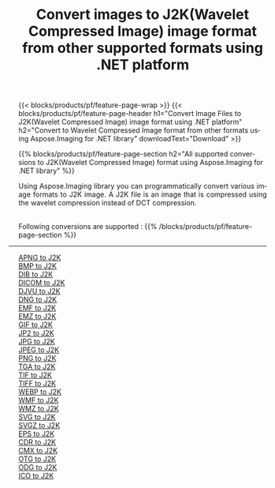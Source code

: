 ﻿---
title: Convert images to J2K(Wavelet Compressed Image) image format from other supported formats using .NET platform 
weight: 3920
url: /net/conversion/to/j2k 
lang: en
langdirlevel: 2
locales: zh-hans,ja,it,ru,de,es,fr,nl,id,lt,pl,pt,vi,tr,ko,zh-hant,ar,hi,th,sv,cs,uk,he
description: Using Aspose.Imaging for .NET library it is easy to convert to J2K(Wavelet Compressed Image) from other supported image formats
---

{{< blocks/products/pf/feature-page-wrap >}}
{{< blocks/products/pf/feature-page-header h1="Convert Image Files to J2K(Wavelet Compressed Image) image format using .NET platform" h2="Convert to Wavelet Compressed Image format from other formats using Aspose.Imaging for .NET library" downloadText="Download" >}}


{{% blocks/products/pf/feature-page-section  h2="All supported conversions to J2K(Wavelet Compressed Image) format using Aspose.Imaging for .NET library" %}}
<p align=justify>Using Aspose.Imaging library you can programmatically convert various image formats to J2K image. A J2K file is an image that is compressed using the wavelet compression instead of DCT compression.</p>
<br/>
Following conversions are supported :
{{% /blocks/products/pf/feature-page-section %}}
<div class="container-fluid productfamilypage bg-gray">
    <div class="convertypes bg-gray agp-content section">
        <div class="container">
		<hr style="margin-left:-20px;"/>
		<div class="row other-converters">
		    <div class='col-md-2 other-converter remove-lp remove-rp'><a href="/imaging/net/conversion/apng-to-j2k" >APNG to J2K</a></div>
<div class='col-md-2 other-converter remove-lp remove-rp'><a href="/imaging/net/conversion/bmp-to-j2k" >BMP to J2K</a></div>
<div class='col-md-2 other-converter remove-lp remove-rp'><a href="/imaging/net/conversion/dib-to-j2k" >DIB to J2K</a></div>
<div class='col-md-2 other-converter remove-lp remove-rp'><a href="/imaging/net/conversion/dicom-to-j2k" >DICOM to J2K</a></div>
<div class='col-md-2 other-converter remove-lp remove-rp'><a href="/imaging/net/conversion/djvu-to-j2k" >DJVU to J2K</a></div>
<div class='col-md-2 other-converter remove-lp remove-rp'><a href="/imaging/net/conversion/dng-to-j2k" >DNG to J2K</a></div>
<div class='col-md-2 other-converter remove-lp remove-rp'><a href="/imaging/net/conversion/emf-to-j2k" >EMF to J2K</a></div>
<div class='col-md-2 other-converter remove-lp remove-rp'><a href="/imaging/net/conversion/emz-to-j2k" >EMZ to J2K</a></div>
<div class='col-md-2 other-converter remove-lp remove-rp'><a href="/imaging/net/conversion/gif-to-j2k" >GIF to J2K</a></div>
<div class='col-md-2 other-converter remove-lp remove-rp'><a href="/imaging/net/conversion/jp2-to-j2k" >JP2 to J2K</a></div>
<div class='col-md-2 other-converter remove-lp remove-rp'><a href="/imaging/net/conversion/jpg-to-j2k" >JPG to J2K</a></div>
<div class='col-md-2 other-converter remove-lp remove-rp'><a href="/imaging/net/conversion/jpeg-to-j2k" >JPEG to J2K</a></div>
<div class='col-md-2 other-converter remove-lp remove-rp'><a href="/imaging/net/conversion/png-to-j2k" >PNG to J2K</a></div>
<div class='col-md-2 other-converter remove-lp remove-rp'><a href="/imaging/net/conversion/tga-to-j2k" >TGA to J2K</a></div>
<div class='col-md-2 other-converter remove-lp remove-rp'><a href="/imaging/net/conversion/tif-to-j2k" >TIF to J2K</a></div>
<div class='col-md-2 other-converter remove-lp remove-rp'><a href="/imaging/net/conversion/tiff-to-j2k" >TIFF to J2K</a></div>
<div class='col-md-2 other-converter remove-lp remove-rp'><a href="/imaging/net/conversion/webp-to-j2k" >WEBP to J2K</a></div>
<div class='col-md-2 other-converter remove-lp remove-rp'><a href="/imaging/net/conversion/wmf-to-j2k" >WMF to J2K</a></div>
<div class='col-md-2 other-converter remove-lp remove-rp'><a href="/imaging/net/conversion/wmz-to-j2k" >WMZ to J2K</a></div>
<div class='col-md-2 other-converter remove-lp remove-rp'><a href="/imaging/net/conversion/svg-to-j2k" >SVG to J2K</a></div>
<div class='col-md-2 other-converter remove-lp remove-rp'><a href="/imaging/net/conversion/svgz-to-j2k" >SVGZ to J2K</a></div>
<div class='col-md-2 other-converter remove-lp remove-rp'><a href="/imaging/net/conversion/eps-to-j2k" >EPS to J2K</a></div>
<div class='col-md-2 other-converter remove-lp remove-rp'><a href="/imaging/net/conversion/cdr-to-j2k" >CDR to J2K</a></div>
<div class='col-md-2 other-converter remove-lp remove-rp'><a href="/imaging/net/conversion/cmx-to-j2k" >CMX to J2K</a></div>
<div class='col-md-2 other-converter remove-lp remove-rp'><a href="/imaging/net/conversion/otg-to-j2k" >OTG to J2K</a></div>
<div class='col-md-2 other-converter remove-lp remove-rp'><a href="/imaging/net/conversion/odg-to-j2k" >ODG to J2K</a></div>
<div class='col-md-2 other-converter remove-lp remove-rp'><a href="/imaging/net/conversion/ico-to-j2k" >ICO to J2K</a></div>
                </div>
        </div>
    </div>
</div>
<br/>

